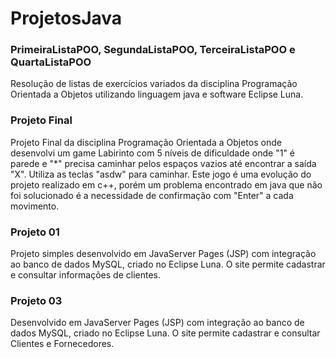 # ProjetosJava

### PrimeiraListaPOO, SegundaListaPOO, TerceiraListaPOO e QuartaListaPOO
Resolução de listas de exercícios variados da disciplina Programação Orientada a Objetos utilizando linguagem java e software Eclipse Luna.

### Projeto Final
Projeto Final da disciplina Programação Orientada a Objetos onde desenvolvi um game Labirinto com 5 níveis de dificuldade onde "1" é parede e "*" precisa caminhar pelos espaços vazios até encontrar a saída "X". Utiliza as teclas "asdw" para caminhar. Este jogo é uma evolução do projeto realizado em c++, porém um problema encontrado em java que não foi solucionado é a necessidade de confirmação com "Enter" a cada movimento.

### Projeto 01
Projeto simples desenvolvido em JavaServer Pages (JSP) com integração ao banco de dados MySQL, criado no Eclipse Luna. O site permite cadastrar e consultar informações de clientes.

### Projeto 03
Desenvolvido em JavaServer Pages (JSP) com integração ao banco de dados MySQL, criado no Eclipse Luna. O site permite cadastrar e consultar Clientes e Fornecedores.
